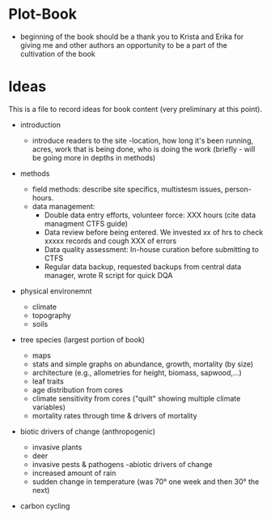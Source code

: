 # Plot-Book
- beginning of the book should be a thank you to Krista and Erika for giving me and other authors an opportunity to be a part of the cultivation of the book
# Ideas

This is a file to record ideas for book content (very preliminary at this point). 

- introduction
  - introduce readers to the site
     -location, how long it's been running, acres, work that is being done, who is doing the work (briefly - will be going more in depths in methods)
- methods
  - field methods: describe site specifics, multistesm issues, person-hours.
  - data management:
      - Double data entry efforts, volunteer force: XXX hours (cite data managment CTFS guide)
      - Data review before being entered. We invested xx of hrs to check xxxxx records and cough XXX of errors
      - Data quality assessment: In-house curation before submitting to CTFS
      - Regular data backup, requested backups from central data manager, wrote R script for quick DQA 
 
- physical environemnt
  - climate 
  - topography
  - soils
- tree species (largest portion of book)
  - maps
  - stats and simple graphs on abundance, growth, mortality (by size)
  - architecture (e.g., allometries for height, biomass, sapwood,...)
  - leaf traits
  - age distribution from cores
  - climate sensitivity from cores ("quilt" showing multiple climate variables)
  - mortality rates through time & drivers of mortality
- biotic drivers of change (anthropogenic)
  - invasive plants
  - deer
  - invasive pests & pathogens
-abiotic drivers of change
  - increased amount of rain
  - sudden change in temperature (was 70° one week and then 30° the next)
- carbon cycling


